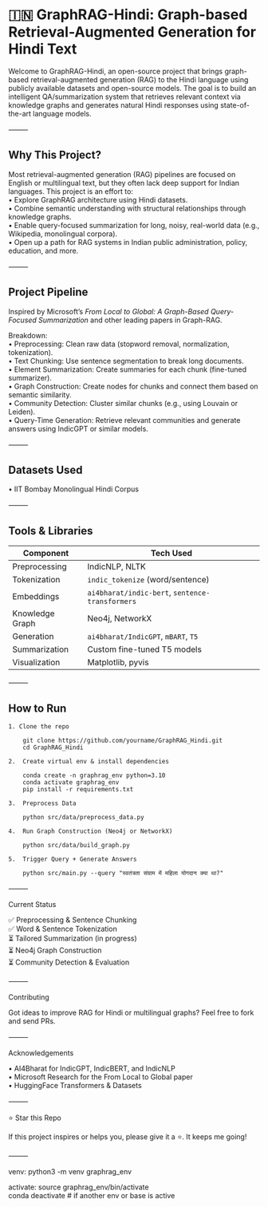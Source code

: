 # 🇮🇳  GraphRAG-Hindi: Graph-based Retrieval-Augmented Generation for Hindi Text

Welcome to GraphRAG-Hindi, an open-source project that brings graph-based retrieval-augmented generation (RAG) to the Hindi language using publicly available datasets and open-source models. The goal is to build an intelligent QA/summarization system that retrieves relevant context via knowledge graphs and generates natural Hindi responses using state-of-the-art language models.

⸻

## Why This Project?

Most retrieval-augmented generation (RAG) pipelines are focused on English or multilingual text, but they often lack deep support for Indian languages. This project is an effort to:  
• Explore GraphRAG architecture using Hindi datasets.  
• Combine semantic understanding with structural relationships through knowledge graphs.  
• Enable query-focused summarization for long, noisy, real-world data (e.g., Wikipedia, monolingual corpora).  
• Open up a path for RAG systems in Indian public administration, policy, education, and more.  

⸻

## Project Pipeline

Inspired by Microsoft’s *From Local to Global: A Graph-Based Query-Focused Summarization* and other leading papers in Graph-RAG.

Breakdown:  
• Preprocessing: Clean raw data (stopword removal, normalization, tokenization).  
• Text Chunking: Use sentence segmentation to break long documents.  
• Element Summarization: Create summaries for each chunk (fine-tuned summarizer).  
• Graph Construction: Create nodes for chunks and connect them based on semantic similarity.  
• Community Detection: Cluster similar chunks (e.g., using Louvain or Leiden).  
• Query-Time Generation: Retrieve relevant communities and generate answers using IndicGPT or similar models.  

⸻

## Datasets Used
• IIT Bombay Monolingual Hindi Corpus

⸻

## Tools & Libraries

| Component        | Tech Used                                  |
|------------------|--------------------------------------------|
| Preprocessing    | IndicNLP, NLTK                             |
| Tokenization     | `indic_tokenize` (word/sentence)           |
| Embeddings       | `ai4bharat/indic-bert`, `sentence-transformers` |
| Knowledge Graph  | Neo4j, NetworkX                            |
| Generation       | `ai4bharat/IndicGPT`, `mBART`, `T5`        |
| Summarization    | Custom fine-tuned T5 models                |
| Visualization    | Matplotlib, pyvis                          |

⸻

## How to Run

    1. Clone the repo  

        git clone https://github.com/yourname/GraphRAG_Hindi.git  
        cd GraphRAG_Hindi  

    2.	Create virtual env & install dependencies

        conda create -n graphrag_env python=3.10  
        conda activate graphrag_env  
        pip install -r requirements.txt

    3.	Preprocess Data  

        python src/data/preprocess_data.py

    4.	Run Graph Construction (Neo4j or NetworkX)  

        python src/data/build_graph.py  

    5.	Trigger Query + Generate Answers

        python src/main.py --query "स्वतंत्रता संग्राम में महिला योगदान क्या था?"   

⸻

Current Status

✅ Preprocessing & Sentence Chunking  
✅ Word & Sentence Tokenization  
⏳ Tailored Summarization (in progress)  
⏳ Neo4j Graph Construction  
⏳ Community Detection & Evaluation  

⸻

Contributing

Got ideas to improve RAG for Hindi or multilingual graphs? Feel free to fork and send PRs.

⸻

Acknowledgements

• AI4Bharat for IndicGPT, IndicBERT, and IndicNLP  
• Microsoft Research for the From Local to Global paper  
• HuggingFace Transformers & Datasets  

⸻

⭐️ Star this Repo

If this project inspires or helps you, please give it a ⭐️. It keeps me going!

⸻

venv: python3 -m venv graphrag_env

activate: source graphrag_env/bin/activate  
conda deactivate  # if another env or base is active
